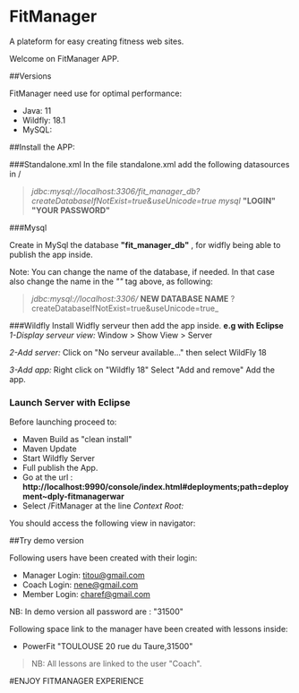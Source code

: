 # FitManager
A plateform for easy creating fitness web sites. 

Welcome on FitManager APP.

##Versions

FitManager need use for optimal performance:
+ Java:  11
+ Wildfly: 18.1 
+ MySQL:


##Install the APP:

###Standalone.xml
In the file standalone.xml add the following datasources in <datasources>/

>_<datasource jndi-name="java:jboss/datasources/mysql-datasource" pool-name="MySQLDSPool" enabled="true" use-java-context="true" statistics-enabled="${wildfly.datasources.statistics-enabled:${wildfly.statistics-enabled:false}}">_
    _<connection-url>jdbc:mysql://localhost:3306/fit_manager_db?createDatabaseIfNotExist=true&amp;useUnicode=true</connection-url>_
>    _<driver>mysql</driver>_
>    _<security>_
>        _<user-name>_ __"LOGIN"__ _</user-name>_
>        _<password>_ __"YOUR__ __PASSWORD"__  _</password>_
>    _</security>_
>_</datasource>_

###Mysql

Create in MySql the database __"fit_manager_db"__ , for widfly being able to publish the app inside. 

Note: You can change the name of the database, if needed. 
In that case also change the name in the _"<datasource>"_ tag above, as following:
> _<connection-url>jdbc:mysql://localhost:3306/_ __NEW DATABASE NAME__ ?createDatabaseIfNotExist=true&amp;useUnicode=true</connection-url>_


###Wildfly
Install Widfly serveur then add the app inside.
__e.g with Eclipse__
 _1-Display serveur view:_
 Window > Show View > Server
 
 _2-Add server:_
 Click on "No serveur available..." then select WildFly 18
 
 _3-Add app:_
 Right click on "Wildfly 18"
 Select "Add and remove"
 Add the app.


### Launch Server with Eclipse
Before launching proceed to:
* Maven Build as "clean install"
* Maven Update
* Start Wildfly Server
* Full publish the App.
* Go at the url : **http://localhost:9990/console/index.html#deployments;path=deployment~dply-fitmanagerwar**
* Select /FitManager at the line _Context Root:_

You should access the following view in navigator:


##Try demo version

Following users have been created with their login:
* Manager   Login: titou@gmail.com
* Coach     Login: nene@gmail.com
* Member    Login: charef@gmail.com

NB: In demo version all password are : "31500"

Following space link to the manager have been created with lessons inside:
+ PowerFit  "TOULOUSE 20 rue du Taure,31500"

>NB: All lessons are linked to the user "Coach".



#ENJOY FITMANAGER EXPERIENCE


